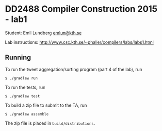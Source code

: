 DD2488 Compiler Construction 2015 - lab1
===

Student: Emil Lundberg <emlun@kth.se>

Lab instructions: http://www.csc.kth.se/~phaller/compilers/labs/labs1.html


Running
---

To run the tweet aggregation/sorting program (part 4 of the lab), run

    $ ./gradlew run

To run the tests, run

    $ ./gradlew test

To build a zip file to submit to the TA, run

    $ ./gradlew assemble

The zip file is placed in `build/distributions`.
